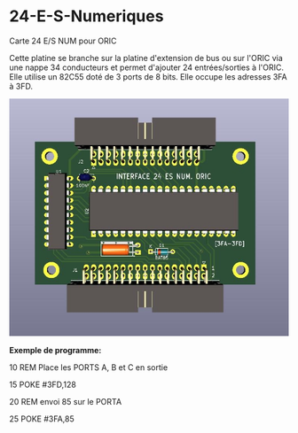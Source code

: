
# 24-E-S-Numeriques
Carte 24 E/S NUM pour ORIC

Cette platine se branche sur la platine d'extension de bus ou sur l'ORIC via une nappe 34 conducteurs et permet d'ajouter 24 entrées/sorties à l'ORIC.
Elle utilise un 82C55 doté de 3 ports de 8 bits.
Elle occupe les adresses 3FA à 3FD.

![Platine d'extension](./Oric_ES.jpg?raw=true "Optional Title")

__Exemple de programme:__

10 REM Place les PORTS A, B et C en sortie

15 POKE #3FD,128

20 REM envoi 85 sur le PORTA

25 POKE #3FA,85

